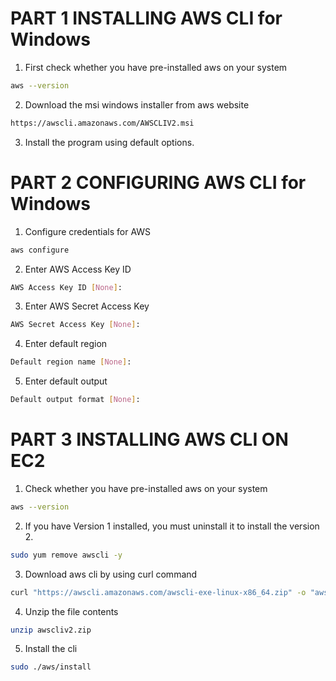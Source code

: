 # PART 1 INSTALLING AWS CLI for Windows

1. First check whether you have pre-installed aws on your system
```bash
aws --version
```
2. Download the msi windows installer from aws website

```bash
https://awscli.amazonaws.com/AWSCLIV2.msi
```
3. Install the program using default options.

# PART 2 CONFIGURING AWS CLI for Windows

1. Configure credentials for AWS

```bash
aws configure
```
2. Enter AWS Access Key ID

```bash
AWS Access Key ID [None]:
```
3. Enter AWS Secret Access Key

```bash
AWS Secret Access Key [None]:
```

4. Enter default region

```bash
Default region name [None]:
```
5. Enter default output

```bash
Default output format [None]:
```

# PART 3 INSTALLING AWS CLI ON EC2 

1. Check whether you have pre-installed aws on your system
```bash
aws --version
```
2. If you have Version 1 installed, you must uninstall it to install the version 2.

```bash
sudo yum remove awscli -y
```
3. Download aws cli by using curl command

```bash
curl "https://awscli.amazonaws.com/awscli-exe-linux-x86_64.zip" -o "awscliv2.zip"
```
4. Unzip the file contents

```bash
unzip awscliv2.zip 
```
5. Install the cli
```bash
sudo ./aws/install
```
